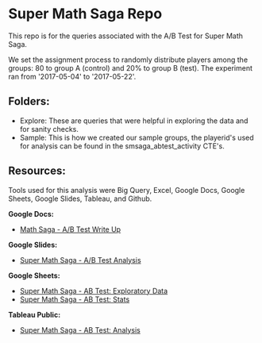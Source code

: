 # Super Math Saga Repo

This repo is for the queries associated with the A/B Test for Super Math Saga.

We set the assignment process to randomly distribute players among the groups: 80 to group A (control) and 20% to group B (test).
The experiment ran from '2017-05-04' to '2017-05-22'.

## **Folders:**
  - Explore: These are queries that were helpful in exploring the data and for sanity checks.
  - Sample: This is how we created our sample groups, the playerid's used for analysis can be found in the smsaga_abtest_activity CTE's.

## **Resources:**
Tools used for this analysis were Big Query, Excel, Google Docs, Google Sheets, Google Slides, Tableau, and Github.

**Google Docs:**
- [Math Saga - A/B Test Write Up](https://docs.google.com/document/d/1NCpddC3BQRpMEd7HtXnhh2D7Q6rqrwy2_IAf6ZhXFow/edit#heading=h.5gql8hcleq1m****)

**Google Slides:**
- [Super Math Saga - A/B Test Analysis](https://docs.google.com/presentation/d/1lV8hs6u3Q67Dl5IZFpz6Db1egdeoIRWtyHEj85aFrGY/edit#slide=id.p)

**Google Sheets:**
- [Super Math Saga - AB Test: Exploratory Data](https://docs.google.com/spreadsheets/d/1RYy7buW54hl9Uc0lmRG3eHKugGHICoetoR0Tba7d0JE/edit#gid=1041022188)
- [Super Math Saga - AB Test: Stats](https://docs.google.com/spreadsheets/d/1pqIMVR1lhU49LPrgWTyiAPrlooak6zilTUw8EAqUHwI/edit#gid=659632490)

**Tableau Public:**
- [Super Math Saga - AB Test: Analysis](https://public.tableau.com/app/profile/zachary.prince/viz/SuperMathSaga-ABTestAnalysis/PurchasesbyGroups)
